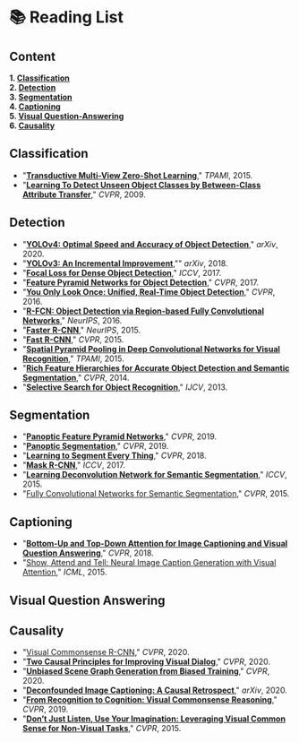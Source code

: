 # 📚 Reading List

## Content

  **1. [Classification](https://github.com/Andrew-Ng-s-number-one-fan/Readings/blob/master/README.md#classification)** <br>
  **2. [Detection](https://github.com/Andrew-Ng-s-number-one-fan/Readings/blob/master/README.md#detection)** <br>
  **3. [Segmentation](https://github.com/Andrew-Ng-s-number-one-fan/Readings/blob/master/README.md#segmentation)** <br>
  **4. [Captioning](https://github.com/Andrew-Ng-s-number-one-fan/Readings/blob/master/README.md#captioning)** <br>
  **5. [Visual Question-Answering](https://github.com/Andrew-Ng-s-number-one-fan/Readings/blob/master/README.md#visual-question-answering)** <br>
  **6. [Causality](https://github.com/Andrew-Ng-s-number-one-fan/Readings/blob/master/README.md#causality)** <br>



## Classification

- "**[Transductive Multi-View Zero-Shot Learning]()**," *TPAMI*, 2015.
- "**[Learning To Detect Unseen Object Classes by Between-Class Attribute Transfer]()**," *CVPR*, 2009.


## Detection

- "**[YOLOv4: Optimal Speed and Accuracy of Object Detection]()**,"  *arXiv*, 2020.
- "**[YOLOv3: An Incremental Improvement]()**,"" *arXiv*, 2018.
- "**[Focal Loss for Dense Object Detection](https://github.com/Andrew-Ng-s-number-one-fan/Readings/blob/master/Detection/2017_iccv_focal_loss.pdf)**," *ICCV*, 2017.
- "**[Feature Pyramid Networks for Object Detection](https://github.com/Andrew-Ng-s-number-one-fan/Readings/blob/master/Detection/2017_cvpr_fpn.pdf)**," *CVPR*, 2017.
- "**[You Only Look Once: Unified, Real-Time Object Detection]()**," *CVPR*, 2016.
- "**[R-FCN: Object Detection via Region-based Fully Convolutional Networks](https://github.com/Andrew-Ng-s-number-one-fan/Readings/blob/master/Detection/2016_nips_r_fcn.pdf)**," *NeurIPS*, 2016.
- "**[Faster R-CNN](https://github.com/Andrew-Ng-s-number-one-fan/Readings/blob/master/Detection/2015_nips_faster_r_cnn.pdf)**," *NeurIPS*, 2015.
- "**[Fast R-CNN](https://github.com/Andrew-Ng-s-number-one-fan/Readings/blob/master/Detection/2015_cvpr_fast_r_cnn.pdf)**," *CVPR*, 2015.
- "**[Spatial Pyramid Pooling in Deep Convolutional Networks for Visual Recognition](https://github.com/Andrew-Ng-s-number-one-fan/Readings/blob/master/Detection/2015_tpami_spp_net.pdf)**," *TPAMI*, 2015.
- "**[Rich Feature Hierarchies for Accurate Object Detection and Semantic Segmentation](https://github.com/Andrew-Ng-s-number-one-fan/Readings/blob/master/Detection/2014_cvpr_r_cnn.pdf)**," *CVPR*, 2014.
- "**[Selective Search for Object Recognition](https://github.com/Andrew-Ng-s-number-one-fan/Readings/blob/master/Detection/2013_ijcv_selective_search.pdf)**," *IJCV*, 2013.


## Segmentation

- "**[Panoptic Feature Pyramid Networks](https://github.com/Andrew-Ng-s-number-one-fan/Readings/blob/master/Segmentation/2019_cvpr_panoptic_fpn.pdf)**," *CVPR*, 2019.
- "**[Panoptic Segmentation](https://github.com/Andrew-Ng-s-number-one-fan/Readings/blob/master/Segmentation/2019_cvpr_panoptic_segmentation.pdf)**," *CVPR*, 2019.
- "**[Learning to Segment Every Thing](https://github.com/Andrew-Ng-s-number-one-fan/Readings/blob/master/Segmentation/2018_cvpr_learning_to_segment_every_thing.pdf)**," *CVPR*, 2018.
- "**[Mask R-CNN](https://github.com/Andrew-Ng-s-number-one-fan/Readings/blob/master/Detection/2017_iccv_mask_r_cnn.pdf)**," *ICCV*, 2017.
- "**[Learning Deconvolution Network for Semantic Segmentation](https://github.com/Andrew-Ng-s-number-one-fan/Readings/blob/master/Segmentation/2015_iccv_deconvolution.pdf)**," *ICCV*, 2015.
- "[Fully Convolutional Networks for Semantic Segmentation](https://github.com/Andrew-Ng-s-number-one-fan/Readings/blob/master/Segmentation/2015_cvpr_fcn_for_semantic_segmentation.pdf)," *CVPR*, 2015.


## Captioning

- "**[Bottom-Up and Top-Down Attention for Image Captioning and Visual Question Answering]()**," *CVPR*, 2018.
- "[Show, Attend and Tell: Neural Image Caption Generation with Visual Attention]()," *ICML*, 2015.


## Visual Question Answering




## Causality

- "[Visual Commonsense R-CNN](https://github.com/Andrew-Ng-s-number-one-fan/Readings/blob/master/Causality/2020_cvpr_vc_r_cnn.pdf)," *CVPR*, 2020.
- "**[Two Causal Principles for Improving Visual Dialog]()**," *CVPR*, 2020.
- "**[Unbiased Scene Graph Generation from Biased Training]()**," *CVPR*, 2020.
- "**[Deconfounded Image Captioning: A Causal Retrospect]()**," *arXiv*, 2020.
- "**[From Recognition to Cognition: Visual Commonsense Reasoning]()**," *CVPR*, 2019.
- "**[Don’t Just Listen, Use Your Imagination: Leveraging Visual Common Sense for Non-Visual Tasks]()**," *CVPR*, 2015.

